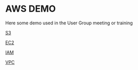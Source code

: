 # AWS DEMO
Here some demo used in the User Group meeting or training

[S3](s3/README.md)

[EC2](ec2/README.md)

[IAM](iam/README.md)

[VPC](vpc/README.md)

